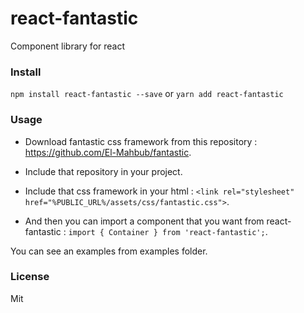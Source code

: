# react-fantastic

Component library for react

### Install

`npm install react-fantastic --save` or `yarn add react-fantastic`

### Usage

- Download fantastic css framework from this repository : https://github.com/El-Mahbub/fantastic.

- Include that repository in your project.

- Include that css framework in your html : 
`<link rel="stylesheet" href="%PUBLIC_URL%/assets/css/fantastic.css">`.

- And then you can import a component that you want from react-fantastic :
`import { Container } from 'react-fantastic';`.

You can see an examples from examples folder.

### License

Mit
